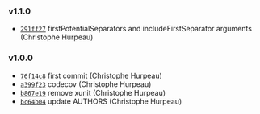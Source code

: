 ### v1.1.0

- [`291ff27`](https://github.com/christophehurpeau/parse-values/commit/291ff271b9833bf0ee42c83ab71996cf0aa7698f) firstPotentialSeparators and includeFirstSeparator arguments (Christophe Hurpeau)

### v1.0.0

- [`76f14c8`](https://github.com/christophehurpeau/parse-values/commit/76f14c8ef705adf1d75f9aa6a8507967c26e1e80) first commit (Christophe Hurpeau)
- [`a399f23`](https://github.com/christophehurpeau/parse-values/commit/a399f23ab36bfa4011875db830d6829e0d072a90) codecov (Christophe Hurpeau)
- [`b867e19`](https://github.com/christophehurpeau/parse-values/commit/b867e19fd5c160a89988e0a2511c74129bb9f36f) remove xunit (Christophe Hurpeau)
- [`bc64b04`](https://github.com/christophehurpeau/parse-values/commit/bc64b048a2436d54fbb0fdf538211906177960e3) update AUTHORS (Christophe Hurpeau)
